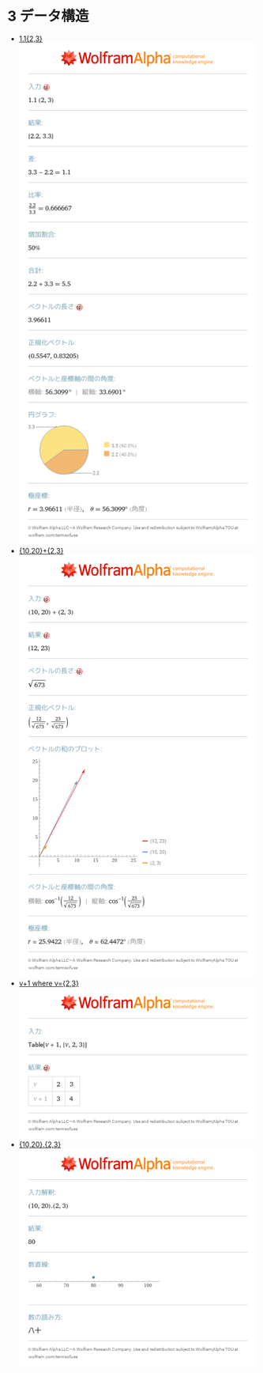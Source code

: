 # 3 データ構造
- [1\.1\{2,3\}](https://www.wolframalpha.com/input?i=1.1%7B2%2C3%7D)<br>![1\.1\{2,3\}](images/01.png)
- [\{10,20\}\+\{2,3\}](https://www.wolframalpha.com/input?i=%7B10%2C20%7D%2B%7B2%2C3%7D)<br>![\{10,20\}\+\{2,3\}](images/02.png)
- [v\+1 where v=\{2,3\}](https://www.wolframalpha.com/input?i=v%2B1%20where%20v%3D%7B2%2C3%7D)<br>![v\+1 where v=\{2,3\}](images/03.png)
- [\{10,20\}\.\{2,3\}](https://www.wolframalpha.com/input?i=%7B10%2C20%7D.%7B2%2C3%7D)<br>![\{10,20\}\.\{2,3\}](images/04.png)
